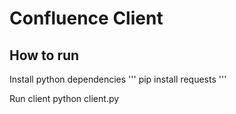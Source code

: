 # Confluence Client

## How to run
Install python dependencies
'''
pip install requests
'''

Run client
python client.py

